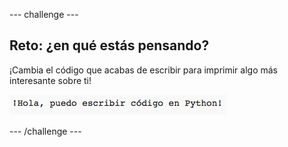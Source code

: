--- challenge ---

## Reto: ¿en qué estás pensando?

¡Cambia el código que acabas de escribir para imprimir algo más interesante sobre ti!

![screenshot](images/me-mind.png)

--- /challenge ---